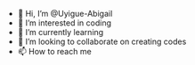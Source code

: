 - 👋 Hi, I’m @Uyigue-Abigail
- 👀 I’m interested in coding
- 🌱 I’m currently learning 
- 💞️ I’m looking to collaborate on creating codes
- 📫 How to reach me 

<!---
Uyigue-Abigail/Uyigue-Abigail is a ✨ special ✨ repository because its `README.md` (this file) appears on your GitHub profile.
You can click the Preview link to take a look at your changes.
--->
